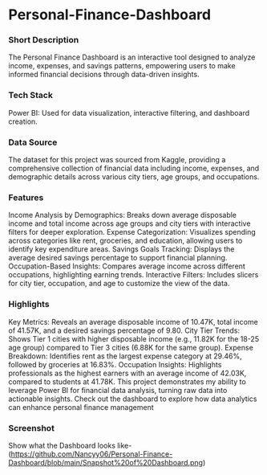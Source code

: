 # Personal-Finance-Dashboard

### Short Description
The Personal Finance Dashboard is an interactive tool designed to analyze income, expenses, and savings patterns, empowering users to make informed financial decisions through data-driven insights.

### Tech Stack
Power BI: Used for data visualization, interactive filtering, and dashboard creation.

### Data Source
The dataset for this project was sourced from Kaggle, providing a comprehensive collection of financial data including income, expenses, and demographic details across various city tiers, age groups, and occupations.

### Features
Income Analysis by Demographics: Breaks down average disposable income and total income across age groups and city tiers with interactive filters for deeper exploration.
Expense Categorization: Visualizes spending across categories like rent, groceries, and education, allowing users to identify key expenditure areas.
Savings Goals Tracking: Displays the average desired savings percentage to support financial planning.
Occupation-Based Insights: Compares average income across different occupations, highlighting earning trends.
Interactive Filters: Includes slicers for city tier, occupation, and age to customize the view of the data.

### Highlights
Key Metrics: Reveals an average disposable income of 10.47K, total income of 41.57K, and a desired savings percentage of 9.80.
City Tier Trends: Shows Tier 1 cities with higher disposable income (e.g., 11.82K for the 18-25 age group) compared to Tier 3 cities (6.88K for the same group).
Expense Breakdown: Identifies rent as the largest expense category at 29.46%, followed by groceries at 16.83%.
Occupation Insights: Highlights professionals as the highest earners with an average income of 42.03K, compared to students at 41.78K.
This project demonstrates my ability to leverage Power BI for financial data analysis, turning raw data into actionable insights. Check out the dashboard to explore how data analytics can enhance personal finance management

### Screenshot
Show what the Dashboard looks like- 
(https://github.com/Nancyy06/Personal-Finance-Dashboard/blob/main/Snapshot%20of%20Dashboard.png)
